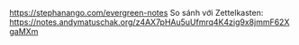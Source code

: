 https://stephanango.com/evergreen-notes
So sánh với Zettelkasten: https://notes.andymatuschak.org/z4AX7pHAu5uUfmrq4K4zig9x8jmmF62XgaMXm